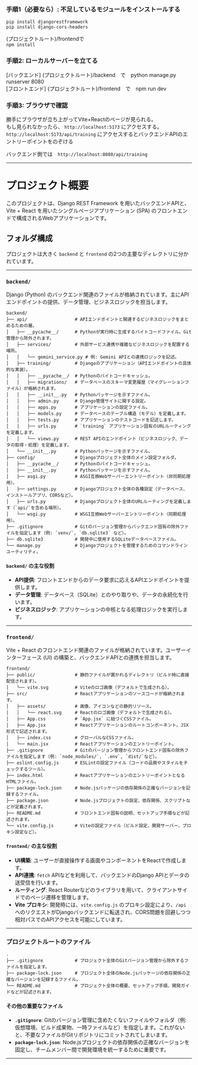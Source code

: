 ### 手順1（必要なら）: 不足しているモジュールをインストールする

`pip install djangorestframework`  
`pip install django-cors-headers`  

(プロジェクトルート)/frontendで  
`npm install`  

### 手順2: ローカルサーバーを立てる
[バックエンド] (プロジェクトルート)/backend　で　python manage.py runserver 8080    
[フロントエンド] (プロジェクトルート)/frontend　で　npm run dev

### 手順3: ブラウザで確認
勝手にブラウザが立ち上がってVite+Reactのページが見られる。  
もし見られなかったら、
`http://localhost:5173` にアクセスする。  
`http://localhost:5173/api/training` にアクセスするとバックエンドAPIのエントリーポイントをのぞける  

バックエンド側では　`http://localhost:8080/api/training`  

---

# プロジェクト概要

このプロジェクトは、Django REST Framework を用いたバックエンドAPIと、Vite + React を用いたシングルページアプリケーション (SPA) のフロントエンドで構成されるWebアプリケーションです。

## フォルダ構成

プロジェクトは大きく `backend` と `frontend` の2つの主要なディレクトリに分かれています。

---

### `backend/`

Django (Python) のバックエンド関連のファイルが格納されています。主にAPIエンドポイントの提供、データ管理、ビジネスロジックを担当します。

```
backend/
├── api/                  # APIエンドポイントと関連するビジネスロジックをまとめるための層。
│   ├── __pycache__/      # Pythonが実行時に生成するバイトコードファイル。Git管理から除外されます。
│   ├── services/         # 外部サービス連携や複雑なビジネスロジックを配置する場所。
│   │   └── gemini_service.py # 例: Gemini APIとの連携ロジックを記述。
│   ├── training/         # Djangoのアプリケーション（APIエンドポイントの具体的な実装）。
│   │   ├── __pycache__/  # Pythonのバイトコードキャッシュ。
│   │   ├── migrations/   # データベースのスキーマ変更履歴（マイグレーションファイル）が格納されます。
│   │   ├── __init__.py   # Pythonパッケージを示すファイル。
│   │   ├── admin.py      # Django管理サイトに関する設定。
│   │   ├── apps.py       # アプリケーションの設定ファイル。
│   │   ├── models.py     # データベースのテーブル構造（モデル）を定義します。
│   │   ├── tests.py      # アプリケーションのテストコードを記述します。
│   │   ├── urls.py       # `training` アプリケーション固有のURLルーティングを定義します。
│   │   └── views.py      # REST APIのエンドポイント（ビジネスロジック、データの取得・処理）を定義します。
│   └── __init__.py       # Pythonパッケージを示すファイル。
├── config/               # Djangoプロジェクト全体のメイン設定フォルダ。
│   ├── __pycache__/      # Pythonのバイトコードキャッシュ。
│   ├── __init__.py       # Pythonパッケージを示すファイル。
│   ├── asgi.py           # ASGI互換Webサーバーエントリーポイント（非同期処理用）。
│   ├── settings.py       # Djangoプロジェクト全体の各種設定（データベース、インストールアプリ、CORSなど）。
│   ├── urls.py           # Djangoプロジェクト全体のURLルーティングを定義します（`api/`を含める場所）。
│   └── wsgi.py           # WSGI互換Webサーバーエントリーポイント（同期処理用）。
├── .gitignore            # Gitのバージョン管理からバックエンド固有の除外ファイルを指定します（例: `venv/`, `db.sqlite3` など）。
├── db.sqlite3            # 開発中に使用するSQLiteデータベースファイル。
└── manage.py             # Djangoプロジェクトを管理するためのコマンドラインユーティリティ。
```

#### `backend/` の主な役割

* **API提供**: フロントエンドからのデータ要求に応えるAPIエンドポイントを提供します。
* **データ管理**: データベース（SQLite）とのやり取りや、データの永続化を行います。
* **ビジネスロジック**: アプリケーションの中核となる処理ロジックを実行します。

---

### `frontend/`

Vite + React のフロントエンド関連のファイルが格納されています。ユーザーインターフェース (UI) の構築と、バックエンドAPIとの連携を担当します。

```
frontend/
├── public/               # 静的ファイルが置かれるディレクトリ（ビルド時に直接配信されます）。
│   └── vite.svg          # Viteのロゴ画像（デフォルトで生成される）。
├── src/                  # Reactアプリケーションのソースコードが格納されます。
│   ├── assets/           # 画像、アイコンなどの静的リソース。
│   │   └── react.svg     # Reactのロゴ画像（デフォルトで生成される）。
│   ├── App.css           # `App.jsx` に紐づくCSSファイル。
│   ├── App.jsx           # Reactアプリケーションのルートコンポーネント。JSX形式で記述されます。
│   ├── index.css         # グローバルなCSSファイル。
│   └── main.jsx          # Reactアプリケーションのエントリーポイント。
├── .gitignore            # Gitのバージョン管理からフロントエンド固有の除外ファイルを指定します（例: `node_modules/`, `.env`, `dist/`など）。
├── eslint.config.js      # ESLintの設定ファイル（コードの品質やスタイルをチェックするツール）。
├── index.html            # ReactアプリケーションのエントリーポイントとなるHTMLファイル。
├── package-lock.json     # Node.jsパッケージの依存関係の正確なバージョンを記録するファイル。
├── package.json          # Node.jsプロジェクトの設定、依存関係、スクリプトなどが定義されます。
├── README.md             # フロントエンド固有の説明、セットアップ手順などが記述されます。
└── vite.config.js        # Viteの設定ファイル（ビルド設定、開発サーバー、プロキシ設定など）。
```

#### `frontend/` の主な役割

* **UI構築**: ユーザーが直接操作する画面やコンポーネントをReactで作成します。
* **API連携**: `fetch` APIなどを利用して、バックエンドのDjango APIとデータの送受信を行います。
* **ルーティング**: React Routerなどのライブラリを用いて、クライアントサイドでのページ遷移を管理します。
* **Vite プロキシ**: 開発時には、`vite.config.js` のプロキシ設定により、`/api` へのリクエストがDjangoバックエンドに転送され、CORS問題を回避しつつ相対パスでのAPIアクセスを可能にしています。

---

### プロジェクトルートのファイル

```
.
├── .gitignore            # プロジェクト全体のGitバージョン管理から除外するファイルを指定します。
├── package-lock.json     # プロジェクト全体のNode.jsパッケージの依存関係の正確なバージョンを記録するファイル。
└── README.md             # プロジェクト全体の概要、セットアップ手順、開発ガイドなどが記述されます。
```

#### その他の重要なファイル

* **`.gitignore`**: Gitのバージョン管理に含めたくないファイルやフォルダ（例: 仮想環境、ビルド成果物、一時ファイルなど）を指定します。これがないと、不要なファイルがGitリポジトリにコミットされてしまいます。
* **`package-lock.json`**: Node.jsプロジェクトの依存関係の正確なバージョンを固定し、チームメンバー間で開発環境を統一するために重要です。

---